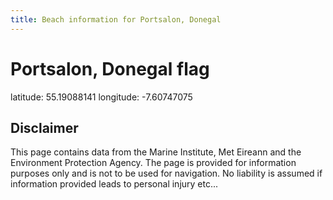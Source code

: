 ```yaml
---
title: Beach information for Portsalon, Donegal
---
```

# Portsalon, Donegal <span class="material-icons blue-flag">flag</span>

<div class="location-info">latitude: 55.19088141 longitude: -7.60747075</div>
<div class="met-eireann-warnings"></div>
<div></div>

## Disclaimer

This page contains data from the Marine Institute, 
Met Eireann and the Environment Protection Agency. The page is provided for
information purposes only and is not to be used for navigation. No liability 
is assumed if information provided leads to personal injury etc...